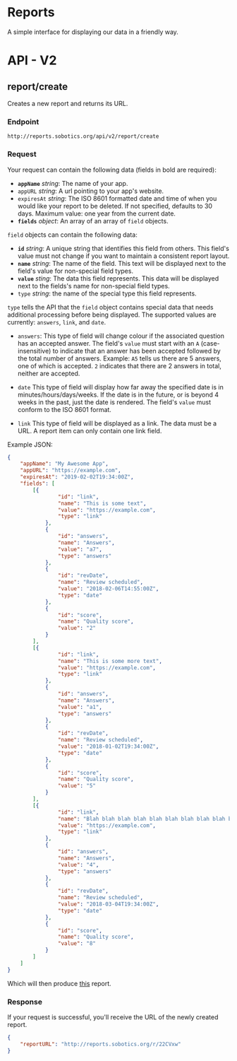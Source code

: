 # Reports
A simple interface for displaying our data in a friendly way.

# API - V2
## report/create
Creates a new report and returns its URL.

### Endpoint
`http://reports.sobotics.org/api/v2/report/create`

### Request

Your request can contain the following data (fields in bold are required):

 - **`appName`** *string*: The name of your app.
 - `appURL` *string*: A url pointing to your app's website.
 - `expiresAt` *string*: The ISO 8601 formatted date and time of when you would like your report to be deleted. If not specified, defaults to 30 days. Maximum value: one year from the current date.
 - **`fields`** *object*: An array of an array of `field` objects.

`field` objects can contain the following data:

 - **`id`** *string*: A unique string that identifies this field from others. This field's value must not change if you want  to maintain a consistent report layout.
 - **`name`** *string*: The name of the field. This text will be displayed next to the field's value for non-special field types.
 - **`value`** *sting*: The data this field represents. This data will be displayed next to the fields's name for non-special field types.
 - `type` *string*: the name of the special type this field represents.

`type` tells the API that the `field` object contains special data that needs additional processing before being displayed. The supported values are currently: `answers`, `link`, and `date`.

 - `answers`: This type of field will change colour if the associated question has an accepted answer. The field's `value` must start with an `A` (case-insensitive) to indicate that an answer has been accepted followed by the total number of answers. Example: `A5` tells us there are 5 answers, one of which is accepted. `2` indicates that there are 2 answers in total, neither are accepted.

 - `date` This type of field will display how far away the specified date is in minutes/hours/days/weeks. If the date is in the future, or is beyond 4 weeks in the past, just the date is rendered. The field's `value` must conform to the ISO 8601 format.

 - `link` This type of field will be displayed as a link. The data must be a URL. A report item can only contain one link field.

Example JSON:

```json
{
    "appName": "My Awesome App",
    "appURL": "https://example.com",
    "expiresAt": "2019-02-02T19:34:00Z",
    "fields": [
        [{
                "id": "link",
                "name": "This is some text",
                "value": "https://example.com",
                "type": "link"
            },
            {
                "id": "answers",
                "name": "Answers",
                "value": "a7",
                "type": "answers"
            },
            {
                "id": "revDate",
                "name": "Review scheduled",
                "value": "2018-02-06T14:55:00Z",
                "type": "date"
            },
            {
                "id": "score",
                "name": "Quality score",
                "value": "2"
            }
        ],
        [{
                "id": "link",
                "name": "This is some more text",
                "value": "https://example.com",
                "type": "link"
            },
            {
                "id": "answers",
                "name": "Answers",
                "value": "a1",
                "type": "answers"
            },
            {
                "id": "revDate",
                "name": "Review scheduled",
                "value": "2018-01-02T19:34:00Z",
                "type": "date"
            },
            {
                "id": "score",
                "name": "Quality score",
                "value": "5"
            }
        ],
        [{
                "id": "link",
                "name": "Blah blah blah blah blah blah blah blah blah blah",
                "value": "https://example.com",
                "type": "link"
            },
            {
                "id": "answers",
                "name": "Answers",
                "value": "4",
                "type": "answers"
            },
            {
                "id": "revDate",
                "name": "Review scheduled",
                "value": "2018-03-04T19:34:00Z",
                "type": "date"
            },
            {
                "id": "score",
                "name": "Quality score",
                "value": "8"
            }
        ]
    ]
}
```

Which will then produce [this](https://i.imgur.com/HF5faIn.png) report.

### Response
If your request is successful, you'll receive the URL of the newly created report.

```json
{
    "reportURL": "http://reports.sobotics.org/r/22CVxw"
}
```
